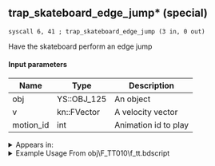 ## trap_skateboard_edge_jump* (special)

`syscall 6, 41 ; trap_skateboard_edge_jump (3 in, 0 out)`

Have the skateboard perform an edge jump

#### Input parameters
| Name | Type | Description
|------|------|------------
| obj   | YS::OBJ_125   | An object
| v   | kn::FVector   | A velocity vector
| motion_id   | int   | Animation id to play




<details>
	<summary>Appears in:</summary>
| filename | Entity (obj)
|----------|-------------
| obj\F_TT010\f_tt.bdscript       | ((F) Skateboard (TT))          
| obj\F_TT010_AL\f_tt.bdscript       | ((F) Skateboard (AL))          
| obj\F_TT010_CA\f_tt.bdscript       | ((F) Skateboard (CA))          
| obj\F_TT010_HE\f_tt.bdscript       | ((F) Skateboard (HE))          
| obj\F_TT010_NM\f_tt.bdscript       | ((F) Skateboard (NM))          
| obj\F_TT010_SORA\f_tt.bdscript       | ((F) Skateboard (SORA) (TT))          
| obj\F_TT010_TR\f_tt.bdscript       | ((F) Skateboard (TR))          
| obj\F_TT010_WI\f_tt.bdscript       | ((F) Skateboard (WI))          
| obj\N_EX650_TT_B_SKATE_RTN\n_ex.bdscript       | ((N) Villager (boy) (TT_B_SKATE) (RTN) (EX))          
| obj\N_EX670_TT_A_SKATE_RTN\n_ex.bdscript       | ((N) Villager (girl) (TT_A_SKATE) (RTN) (EX))          
| obj\N_EX680_TT_B_SKATE_RTN\n_ex.bdscript       | ((N) Villager (man) (TT_B_SKATE) (RTN) (EX))          
| obj\N_EX690_TT_A_SKATE_RTN\n_ex.bdscript       | ((N) Villager (woman) (TT_A_SKATE) (RTN) (EX))          
| obj\N_EX740_TT_SKATE_RTN\n_ex.bdscript       | ((N) Dove (TT) (SKATE) (RTN) (EX))          

</details>

<details>
	<summary>Example Usage From obj\F_TT010\f_tt.bdscript</summary>
```plaintext
L970:
 popToSp 4
 popToSp 0
 pushFromFSp 4
 syscall 1, 62 ; trap_obj_get_moved (1 in, 1 out)
 memcpyToSp 16, 32
 pushFromPSp 32
 memcpyToSp 16, 16
 pushFromPSp 16
 pushImm 4
 add 
 pushImmf 0
 memcpy 0
 pushFromPSp 16
 pushImm 12
 add 
 pushFromPSp 16
 syscall 0, 6 ; trap_vector_len (1 in, 1 out)
 memcpy 0
 pushFromPSp 16
 pushImm 4
 add 
 pushImmf 200
 memcpy 0
 pushFromFSp 4
 pushFromPSp 16
 pushImm 255
 syscall 6, 41 ; trap_skateboard_edge_jump (3 in, 0 out)
 ret
```
</details>

